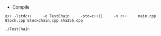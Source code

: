 * Compile 
```
g++ -lstdc++     -o TestChain     -std=c++11     -x c++     main.cpp Block.cpp Blockchain.cpp sha256.cpp
```
```
./TestChain
```
